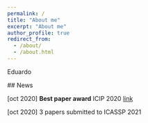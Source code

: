 ```yaml
---
permalink: /
title: "About me"
excerpt: "About me"
author_profile: true
redirect_from: 
  - /about/
  - /about.html
---
```


Eduardo

<div class="notice--info">
## News 

[oct 2020] **Best paper award** ICIP 2020 [link](https://arxiv.org/abs/2003.01866)

[oct 2020] 3 papers submitted to ICASSP 2021 
<div>
